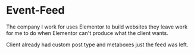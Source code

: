 # Event-Feed
The company I work for uses Elementor to build websites they leave work for me to do when Elementor can't produce what the client wants.

Client already had custom post type and metaboxes just the feed was left.
